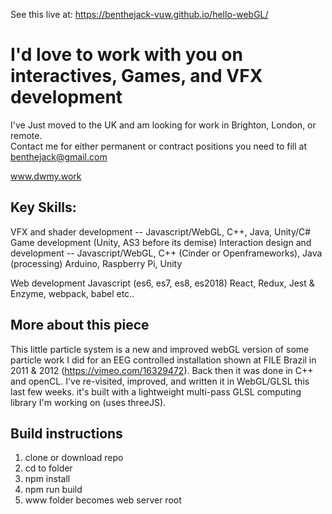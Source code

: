 See this live at: https://benthejack-vuw.github.io/hello-webGL/

# I'd love to work with you on interactives, Games, and VFX development  
I've Just moved to the UK and am looking for work in Brighton, London, or remote.  
Contact me for either permanent or contract positions you need to fill at benthejack@gmail.com  

www.dwmy.work  

## Key Skills:
VFX and shader development -- Javascript/WebGL, C++, Java, Unity/C#  
Game development (Unity, AS3 before its demise)
Interaction design and development -- Javascript/WebGL, C++ (Cinder or Openframeworks), Java (processing) Arduino, Raspberry Pi, Unity  

Web development Javascript (es6, es7, es8, es2018)
React, Redux, Jest & Enzyme, webpack, babel etc..


## More about this piece
This little particle system is a new and improved webGL version of some particle work I did for an EEG controlled installation shown at FILE Brazil in 2011 & 2012 (https://vimeo.com/16329472). Back then it was done in C++ and openCL. I've re-visited, improved, and written it in WebGL/GLSL this last few weeks. it's built with a lightweight multi-pass GLSL computing library I'm working on (uses threeJS).

## Build instructions
1) clone or download repo  
2) cd to folder  
3) npm install  
4) npm run build  
5) www folder becomes web server root  
